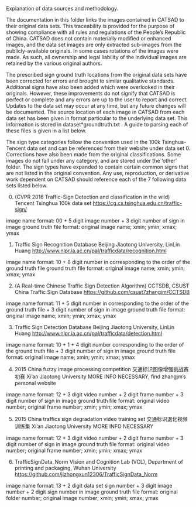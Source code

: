 Explanation of data sources and methodology.

The documentation in this folder links the images contained in CATSAD to their original data sets. This traceability is provided for the purpose of showing compliance with all rules and regulations of the People’s Republic of China. CATSAD does not contain materially modified or enhanced images, and the data set images are only extracted sub-images from the publicly-available originals. In some cases rotations of the images were made. As such, all ownership and legal liability of the individual images are retained by the various original authors.

The prescribed sign ground truth locations from the original data sets have been corrected for errors and brought to similar qualitative standards. Additional signs have also been added which were overlooked in their originals. However, these improvements do not signify that CATSAD is perfect or complete and any errors are up to the user to report and correct. Updates to the data set may occur at any time, but any future changes will be documented. The source location of each image in CATSAD from each data set has been given in format particular to the underlying data set. This information is stored in dataset*groundtruth.txt .  A guide to parsing each of these files is given in a list below.

The sign type categories follow the convention used in the 100k Tsinghua-Tencent data set and can be referenced from their website under data  set 0. Corrections have also been made from the original classifications. Some images do not fall under any category, and are stored under the ‘other’ folder.  The sign types have expanded to contain certain common signs that are not listed in the original convention. Any use, reproduction, or derivative work dependent on CATSAD should reference each of the 7 following data sets listed below.


0) (CVPR 2016 Traffic-Sign Detection and classification in the wild)
Tencent Tsinghua 100k data set https://cg.cs.tsinghua.edu.cn/traffic-sign/

image name format: 00 + 5 digit image number + 3 digit number of sign in image 
ground truth file format: original image name; xmin; ymin; xmax; ymax

1) Traffic Sign Recognition Database
Beijing Jiaotong University, LinLin Huang http://www.nlpr.ia.ac.cn/pal/trafficdata/recognition.html

image name format: 10 + 8 digit number in corresponding to the order of the ground truth file
ground truth file format: original image name; xmin; ymin; xmax; ymax

2) (A Real-time Chinese Traffic Sign Detection Algorithm)
CCTSDB, CSUST China Traffic Sign Database https://github.com/csust7zhangjm/CCTSDB

image name format: 11 + 5 digit number in corresponding to the order of the ground truth file + 3 digit number of sign in image
ground truth file format: original image name; xmin; ymin; xmax; ymax

3) Traffic Sign Detection Database
Beijing Jiaotong University, LinLin Huang http://www.nlpr.ia.ac.cn/pal/trafficdata/detection.html

image name format: 10 + 1 + 4 digit number corresponding to the order of the ground truth file + 3 digit number of sign in image
ground truth file format: original image name; xmin; ymin; xmax; ymax

4) 2015 China fuzzy image processing competition 交通标识图像增强挑战赛初赛
Xi’an Jiaotong University MORE INFO NECESSARY, find zhangjm’s personal website

image name format: 12 + 3 digit video number + 2 digit frame number + 3 digit number of sign in image
ground truth file format: original video number; original frame number; xmin; ymin; xmax; ymax

5) 2015 China traffics sign degradation video training set 交通标识退化视频训练集
Xi’an Jiaotong University MORE INFO NECESSARY

image name format: 12 + 3 digit video number + 2 digit frame number + 3 digit number of sign in image
ground truth file format: original video number; original frame number; xmin; ymin; xmax; ymax

6) TrafficSignData_Norm
Vision and Cognition Lab (VCL), Department of printing and packaging, Wuhan University https://github.com/jizhongxun12306/TrafficSignData_Norm

image name format: 13 + 2 digit data set sign number + 3 digit image number + 2 digit sign number in image
ground truth file format: original folder number; original image number; xmin; ymin; xmax; ymax
